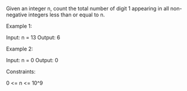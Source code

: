 Given an integer n, count the total number of digit 1 appearing in all
non-negative integers less than or equal to n.


Example 1:


Input: n = 13
Output: 6


Example 2:


Input: n = 0
Output: 0



Constraints:


0 <= n <= 10^9




